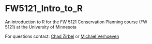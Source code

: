 # FW5121_Intro_to_R
An introduction to R for the FW 5121 Conservation Planning course (FW 5121) at the University of Minnesota

For questions contact: [Chad Zirbel](zirbe032@umn.edu) or [Michael Verhoeven](verh0064@umn.edu)
